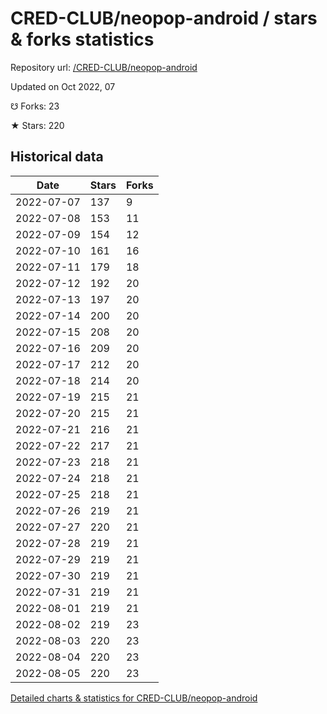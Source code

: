 # CRED-CLUB/neopop-android / stars & forks statistics

Repository url: [/CRED-CLUB/neopop-android](https://github.com/CRED-CLUB/neopop-android)

Updated on Oct 2022, 07

☋ Forks: 23

★ Stars: 220

## Historical data
| Date | Stars | Forks |
|------|-------|-------|
| 2022-07-07 | 137 | 9 | 
| 2022-07-08 | 153 | 11 | 
| 2022-07-09 | 154 | 12 | 
| 2022-07-10 | 161 | 16 | 
| 2022-07-11 | 179 | 18 | 
| 2022-07-12 | 192 | 20 | 
| 2022-07-13 | 197 | 20 | 
| 2022-07-14 | 200 | 20 | 
| 2022-07-15 | 208 | 20 | 
| 2022-07-16 | 209 | 20 | 
| 2022-07-17 | 212 | 20 | 
| 2022-07-18 | 214 | 20 | 
| 2022-07-19 | 215 | 21 | 
| 2022-07-20 | 215 | 21 | 
| 2022-07-21 | 216 | 21 | 
| 2022-07-22 | 217 | 21 | 
| 2022-07-23 | 218 | 21 | 
| 2022-07-24 | 218 | 21 | 
| 2022-07-25 | 218 | 21 | 
| 2022-07-26 | 219 | 21 | 
| 2022-07-27 | 220 | 21 | 
| 2022-07-28 | 219 | 21 | 
| 2022-07-29 | 219 | 21 | 
| 2022-07-30 | 219 | 21 | 
| 2022-07-31 | 219 | 21 | 
| 2022-08-01 | 219 | 21 | 
| 2022-08-02 | 219 | 23 | 
| 2022-08-03 | 220 | 23 | 
| 2022-08-04 | 220 | 23 | 
| 2022-08-05 | 220 | 23 | 


[Detailed charts & statistics for CRED-CLUB/neopop-android](https://reviewgithub.com/rep/CRED-CLUB/neopop-android)
